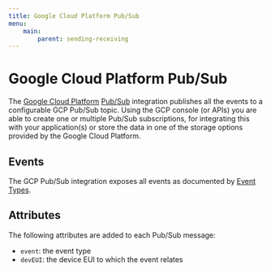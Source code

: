 ```yaml
---
title: Google Cloud Platform Pub/Sub
menu:
    main:
        parent: sending-receiving
---
```


# Google Cloud Platform Pub/Sub

The [Google Cloud Platform](https://cloud.google.com/) [Pub/Sub](https://cloud.google.com/pubsub/)
integration publishes all the events to a configurable GCP Pub/Sub topic.
Using the GCP console (or APIs) you are able to create one or multiple Pub/Sub
subscriptions, for integrating this with your application(s) or store the data
in one of the storage options provided by the Google Cloud Platform.

## Events

The GCP Pub/Sub integration exposes all events as documented by [Event Types](../#event-types).

## Attributes

The following attributes are added to each Pub/Sub message:

* `event`: the event type
* `devEUI`: the device EUI to which the event relates
